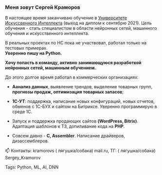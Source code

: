 ### Меня зовут Сергей Краморов
В настоящее время заканчиваю обучение в [Университете Искуссвенного Интеллекта](https://neural-university.ru/) (выход на диплом к сентябрю 2021).
Цель обучения - стать специалистом в области нейронных сетей, машинного обучения и искусственного интеллекта.

В реальных проектах по НС пока не участвовал, работал только на тестовых примерах.<br>
**Уверенно пишу на Python.**

**Хочу попасть в команду, активно занимающуюся разработкой нейронных сетей, машинным обучением.**

До этого долгое время работал в коммерческих организациях: 
* **Аанализ данных**, выявление трендов, выделение товарных групп, **прогнозы продаж, оптимизация товарных запасов**;
* **1С-УТ**: поддержка, написание новых конфигураций, новых отчетов, обменов с 1С-БУХ и сайтом на Битриксе. Уверенно программирую в среде 1С.
* Запуск и поддержка продающих сайтов **(WordPress, Bitrix)**. Адаптация шаблонов к ТЗ, допиливание кода на **PHP**.

* Совсем давно - **C, Assembler**. Написание драйверов, дизассемблеров.

📫 Контакты: kramorovs ( лягушка/собака) mail.ru, ТГ: ( лягушка/собака) Sergey_Kramorov

Tags: Python, ML, AI, DNN
<!--
**kramorov/kramorov** is a ✨ _special_ ✨ repository because its `README.md` (this file) appears on your GitHub profile.

Here are some ideas to get you started:

- 🔭 I’m currently working on ...
- 🌱 I’m currently learning ...
- 👯 I’m looking to collaborate on ...
- 🤔 I’m looking for help with ...
- 💬 Ask me about ...
- 📫 How to reach me: ...
- 😄 Pronouns: ...
- ⚡ Fun fact: ...
-->
